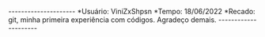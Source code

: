 *---------------------*
*Usuário: ViniZxShpsn
*Tempo: 18/06/2022
*Recado: git, minha primeira experiência com códigos. Agradeço demais.
*---------------------*
